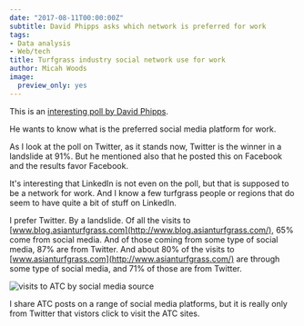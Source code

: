 ```yaml
---
date: "2017-08-11T00:00:00Z"
subtitle: David Phipps asks which network is preferred for work
tags:
- Data analysis
- Web/tech
title: Turfgrass industry social network use for work
author: Micah Woods
image:
  preview_only: yes
---
```


This is an [interesting poll by David Phipps](https://twitter.com/GCSAA_NW/status/895637523375968259).

He wants to know what is the preferred social media platform for work.

As I look at the poll on Twitter, as it stands now, Twitter is the winner in a landslide at 91%. But he mentioned also that he posted this on Facebook and the results favor Facebook.

It's interesting that LinkedIn is not even on the poll, but that is supposed to be a network for work. And I know a few turfgrass people or regions that do seem to have quite a bit of stuff on LinkedIn.

I prefer Twitter. By a landslide. Of all the visits to [www.blog.asianturfgrass.com](http://www.blog.asianturfgrass.com/), 65% come from social media. And of those coming from some type of social media, 87% are from Twitter. And about 80% of the visits to [www.asianturfgrass.com](http://www.asianturfgrass.com/) are through some type of social media, and 71% of those are from Twitter. 

![visits to ATC by social media source](site_visits.svg)

I share ATC posts on a range of social media platforms, but it is really only from Twitter that vistors click to visit the ATC sites.
